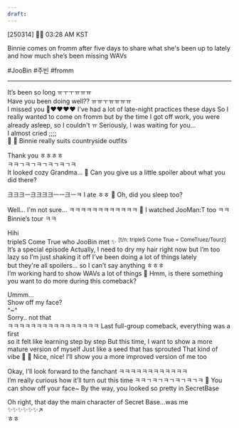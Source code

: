 ```yaml
---
draft:
---
```

[250314] 🐣💭 03:28 AM KST

Binnie comes on fromm after five days to share what she's been up to lately and how much she’s been missing WAVs

#JooBin #주빈 #fromm

___
It’s been so long ㅠㅜㅜㅠㅠㅠ  
Have you been doing well?? ㅠㅠㅜㅠㅠㅠㅠ  
I missed you 🥺❤️❤️❤️❤️
I've had a lot of late-night practices these days
So I really wanted to come on fromm
but by the time I got off work, you were already asleep, so I couldn't ㅠ
Seriously, I was waiting for you...  
I almost cried 
;;;;  
🥹
🫧 Binnie really suits countryside outfits

Thank you ㅎㅎㅎㅎ  
ㅋㅋㄱㅋㄱㅋㄱㅋㄱㅋㄱㅋ  
It looked cozy
Grandma…
🫧 Can you give us a little spoiler about what you did there?

크크크ㅡ크크크크ㅡㅡ크ㅡㅋ
I ate ㅎㅎ
🫧 Oh, did you sleep too?

Well…  I'm not sure… 
ㅋㅋㅋㅋㅋㅋㅋㅋㅋㅋㅋㅋ
🫧 I watched JooMan:T too ㅋㅋ Binnie’s tour ㅋㅋ

Hihi  
tripleS Come True who JooBin met ✨  <sup>[t/n: tripleS Come True = ComeTruez/Tourz]</sup>
It’s a special episode
Actually, I need to dry my hair right now but I’m too lazy
so I’m just shaking it off
I’ve been doing a lot of things lately  
but they're all spoilers… so I can’t say anything ㅎㅎㅎ  
I’m working hard to show WAVs a lot of things
🫧 Hmm, is there something you want to do more during this comeback?

Ummm…  
Show off my face?  
^~^  
Sorry.. not that  
ㅋㅋㅋㅋㅋㅋㅋㅋㅋㅋㅋㅋㅋㅋㅋㅋ
Last full-group comeback, everything was a first  
so it felt like learning step by step
But this time, I want to show a more mature version of myself
Just like a seed that has sprouted
That kind of vibe
🌱
🫧 Nice, nice! I’ll show you a more improved version of me too

Okay, I’ll look forward to the fanchant
ㅋㅋㅋㅋㅋㅋㅋㅋㅋㅋㅋㅋ  
I’m really curious how it’ll turn out this time 
ㅋㅋㄱㅋㄱㅋㄱㅋㄱㅋㄱㅋ
🫧 You can show off your face~ By the way, you looked so pretty in SecretBase

Oh right, that day
the main character of Secret Base…was me  
✨✨✨✨✨✨↗️  
ㅎㅎ